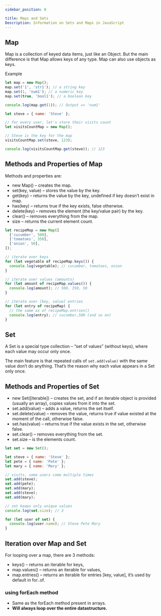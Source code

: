 ```yaml
---
sidebar_position: 8

title: Maps and Sets
Description: Information on Sets and Maps in JavaScript
---
```


## Map

Map is a collection of keyed data items, just like an Object. But the main difference is that Map allows keys of any type. Map can also use objects as keys.

Example

```js
let map = new Map();
map.set('1', 'str1'); // a string key
map.set(1, 'num1'); // a numeric key
map.set(true, 'bool1'); // a boolean key

console.log(map.get(1)); // Output => 'num1'

let steve = { name: 'Steve' };

// for every user, let's store their visits count
let visitsCountMap = new Map();

// Steve is the key for the map
visitsCountMap.set(steve, 123);

console.log(visitsCountMap.get(steve)); // 123
```

## Methods and Properties of Map

Methods and properties are:

- new Map() – creates the map.
- set(key, value) – stores the value by the key.
- get(key) – returns the value by the key, undefined if key doesn’t exist in map.
- has(key) – returns true if the key exists, false otherwise.
- delete(key) – removes the element (the key/value pair) by the key.
- clear() – removes everything from the map.
- size – returns the current element count.

```js
let recipeMap = new Map([
  ['cucumber', 500],
  ['tomatoes', 350],
  ['onion', 50],
]);

// iterate over keys
for (let vegetable of recipeMap.keys()) {
  console.log(vegetable); // cucumber, tomatoes, onion
}

// iterate over values (amounts)
for (let amount of recipeMap.values()) {
  console.log(amount); // 500, 350, 50
}

// iterate over [key, value] entries
for (let entry of recipeMap) {
  // the same as of recipeMap.entries()
  console.log(entry); // cucumber,500 (and so on)
}
```

## Set

A Set is a special type collection – “set of values” (without keys), where each value may occur only once.

The main feature is that repeated calls of `set.add(value)` with the same value don’t do anything. That’s the reason why each value appears in a Set only once.

## Methods and Properties of Set

- new Set([iterable]) – creates the set, and if an iterable object is provided (usually an array), copies values from it into the set.
- set.add(value) – adds a value, returns the set itself.
- set.delete(value) – removes the value, returns true if value existed at the moment of the call, otherwise false.
- set.has(value) – returns true if the value exists in the set, otherwise false.
- set.clear() – removes everything from the set.
- set.size – is the elements count.

```js
let set = new Set();

let steve = { name: 'Steve' };
let pete = { name: 'Pete' };
let mary = { name: 'Mary' };

// visits, some users come multiple times
set.add(steve);
set.add(pete);
set.add(mary);
set.add(steve);
set.add(mary);

// set keeps only unique values
console.log(set.size); // 3

for (let user of set) {
  console.log(user.name); // Steve Pete Mary
}
```

## Iteration over Map and Set

For looping over a map, there are 3 methods:

- keys() – returns an iterable for keys,
- map.values() – returns an iterable for values,
- map.entries() – returns an iterable for entries [key, value], it’s used by default in for..of.

### using forEach method
- Same as the forEach method present in arrays.
- **Will always loop over the entire datastructure.**